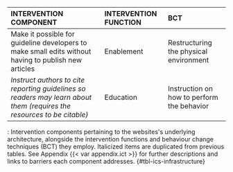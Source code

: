 | **INTERVENTION COMPONENT**                                                                                                     | **INTERVENTION FUNCTION** | **BCT**                                    |
|:--------------------------------|:-----------------|:--------------------|
| Make it possible for guideline developers to make small edits without having to publish new articles                   | Enablement            | Restructuring the physical environment     |
| *Instruct authors to cite reporting guidelines so readers may learn about them (requires the resources to be citable)* | Education             | Instruction on how to perform the behavior |

: Intervention components pertaining to the websites's underlying architecture, alongside the intervention functions and behaviour change techniques (BCT) they employ. Italicized items are duplicated from previous tables. See Appendix {{< var appendix.ict >}} for further descriptions and links to barriers each component addresses. {#tbl-ics-infrastructure}

<!--
2 (1)
-->